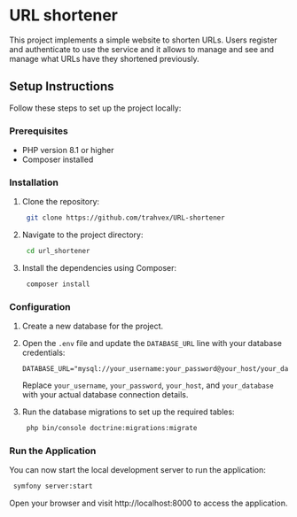 # URL shortener
This project implements a simple website to shorten URLs. Users register and authenticate to use the service and it allows to manage and see and manage what URLs have they shortened previously.

## Setup Instructions

Follow these steps to set up the project locally:

### Prerequisites

- PHP version 8.1 or higher
- Composer installed

### Installation

1. Clone the repository:

    ```bash
     git clone https://github.com/trahvex/URL-shortener
    ```

2. Navigate to the project directory:

    ```bash
     cd url_shortener
    ```

3. Install the dependencies using Composer:

    ```bash
     composer install
    ```

### Configuration

1. Create a new database for the project.

2. Open the `.env` file and update the `DATABASE_URL` line with your database credentials:

    ```
    DATABASE_URL="mysql://your_username:your_password@your_host/your_database"
    ```

   Replace `your_username`, `your_password`, `your_host`, and `your_database` with your actual database connection details.

3. Run the database migrations to set up the required tables:

    ```bash
     php bin/console doctrine:migrations:migrate
    ```

### Run the Application

You can now start the local development server to run the application:

```bash
 symfony server:start
```

Open your browser and visit http://localhost:8000 to access the application.

